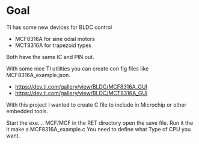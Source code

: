 
Goal
====

TI has some new devices for BLDC control

- MCF8316A for sine odial motors
- MCT8316A for trapezoid types

Both have the same IC and PIN out.

With some nice TI utilities you can create con fig files like MCF8316A_example.json.

- https://dev.ti.com/gallery/view/BLDC/MCF8316A_GUI
- https://dev.ti.com/gallery/view/BLDC/MCT8316A_GUI

With this project I wanted to create C file to include in Microchip or other embedded tools.


Start the exe.... MCF/MCF in the RET directory open the save file.
Run it the it make a MCF8316A_example.c
You need to define what Type of CPU you want.

